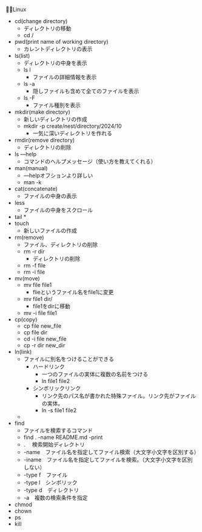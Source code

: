 🧑‍💻Linux
* cd(change directory)
    * ディレクトリの移動
    * cd /
* pwd(print name of working directory)
    * カレントディレクトリの表示
* ls(list)
    * ディレクトリの中身を表示
    * ls l
        * ファイルの詳細情報を表示
    * ls -a
        * 隠しファイルも含めて全てのファイルを表示
    * ls -F
        * ファイル種別を表示
* mkdir(make directory)
    * 新しいディレクトリの作成
    * mkdir -p create/nest/directory/2024/10
        * 一気に深いディレクトリを作れる
* rmdir(remove directory)
    * ディレクトリの削除
* ls —help
    * コマンドのヘルプメッセージ（使い方を教えてくれる）
* man(manual)
    * —helpオフションより詳しい
    * man -k
* cat(concatenate)
    * ファイルの中身の表示
* less
    * ファイルの中身をスクロール
* tail
    * 
* touch
    * 新しいファイルの作成
* rm(remove)
    * ファイル、ディレクトリの削除
    * rm -r dir
        * ディレクトリの削除
    * rm -f file
    * rm -i file
* mv(move)
    * mv file file1
        * flieというファイル名をfile1に変更
    * mv file1 dir/
        * file1をdirに移動
    * mv -i file file1
* cp(copy)
    * cp file new_file
    * cp file dir
    * cd -i file new_file
    * cp -r dir new_dir
* ln(link)
    * ファイルに別名をつけることができる
        * ハードリンク
            * 一つのファイルの実体に複数の名前をつける
            * ln file1 file2
        * シンボリックリンク
            * リンク先のパス名が書かれた特殊ファイル。リンク先がファイルの実体。
            * ln -s file1 file2
    * 
* find
    * ファイルを検索するコマンド
    * find . -name README.md -print
    * . 　検索開始ディレクトリ
    * -name　ファイル名を指定してファイル検索（大文字小文字を区別する）
    * -iname　ファイル名を指定してファイルを検索。（大文字小文字を区別しない）
    * -type f　ファイル
    * -type l　シンボリック
    * -type d　ディレクトリ
    * -a　複数の検索条件を指定
* chmod
* chown
* ps
* kill